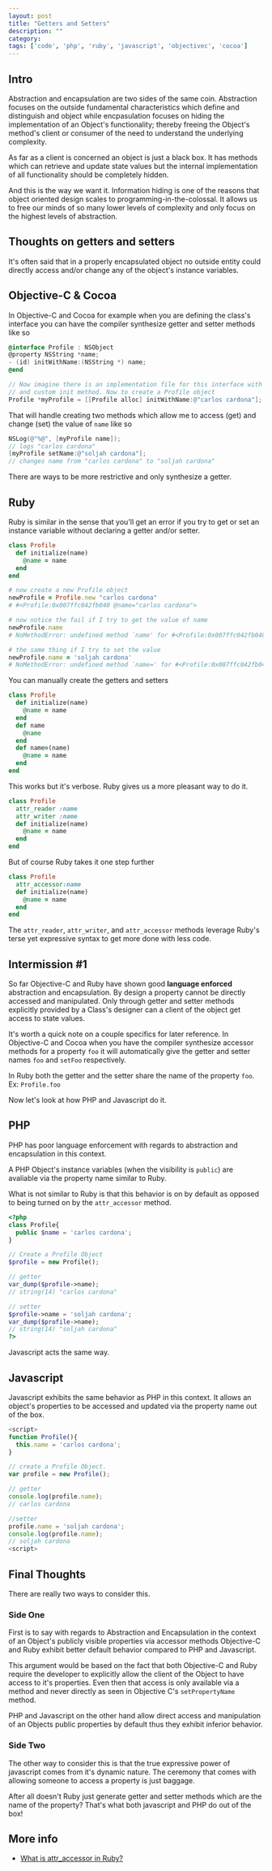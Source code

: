 ```yaml
---
layout: post
title: "Getters and Setters"
description: ""
category: 
tags: ['code', 'php', 'ruby', 'javascript', 'objectivec', 'cocoa']
---
```

## Intro

Abstraction and encapsulation are two sides of the same coin. Abstraction
focuses on the outside fundamental characteristics which define and distinguish
and object while encpasulation focuses on hiding the implementation of an
Object's functionality; thereby freeing the Object's method's client or consumer 
of the need to understand the underlying complexity.

As far as a client is concerned an object is just a black box. It has methods
which can retrieve and update state values but the internal implementation of all functionality should be completely
hidden.

And this is the way we want it. Information hiding is one of the reasons that
object oriented design scales to programming-in-the-colossal. It allows us to
free our minds of so many lower levels of complexity and only focus on the
highest levels of abstraction.

## Thoughts on getters and setters

It's often said that in a properly encapsulated object no outside entity could
directly access and/or change any of the object's instance variables.

## Objective-C & Cocoa

In Objective-C and Cocoa for example when you are defining the class's interface you can
have the compiler synthesize getter and setter methods like so

```objectivec
@interface Profile : NSObject
@property NSString *name;
- (id) initWithName:(NSString *) name;
@end

// Now imagine there is an implementation file for this interface with property
// and custom init method. Now to create a Profile object
Profile *myProfile = [[Profile alloc] initWithName:@"carlos cardona"];
```

That will handle creating two methods which allow me to access (get) and change
(set) the value of `name` like so

```objectivec
NSLog(@"%@", [myProfile name]);
// logs "carlos cardona"
[myProfile setName:@"soljah cardona"];
// changes name from "carlos cardona" to "soljah cardona"
```

There are ways to be more restrictive and only synthesize a getter.

## Ruby

Ruby is similar in the sense that you'll get an error if you try to get or set
an instance variable without declaring a getter and/or setter.

```ruby
class Profile
  def initialize(name)
    @name = name
  end
end

# now create a new Profile object
newProfile = Profile.new "carlos cardona"
# #<Profile:0x007ffc042fb040 @name="carlos cardona">

# now notice the fail if I try to get the value of name
newProfile.name
# NoMethodError: undefined method `name' for #<Profile:0x007ffc042fb040 @name="carlos cardona">

# the same thing if I try to set the value
newProfile.name = 'soljah cardona'
# NoMethodError: undefined method `name=' for #<Profile:0x007ffc042fb040 @name="carlos cardona">
```

You can manually create the getters and setters

```ruby
class Profile
  def initialize(name)
    @name = name
  end
  def name
    @name
  end
  def name=(name)
    @name = name 
  end
end
```

This works but it's verbose. Ruby gives us a more pleasant way to do it.

```ruby
class Profile
  attr_reader :name
  attr_writer :name
  def initialize(name)
    @name = name
  end
end
```

But of course Ruby takes it one step further

```ruby
class Profile
  attr_accessor:name
  def initialize(name)
    @name = name
  end
end
```

The `attr_reader`, `attr_writer`, and `attr_accessor` methods leverage Ruby's terse yet expressive
syntax to get more done with less code.

## Intermission #1

So far Objective-C and Ruby have shown good **language enforced** abstraction
and encapsulation. By design a property cannot be directly accessed and
manipulated. Only through getter and setter methods explicitly provided by a
Class's designer can a client of the object get access to state values.

It's worth a quick note on a couple specifics for later reference. In
Objective-C and Cocoa when you have the compiler synthesize accessor methods for
a property `foo` it will automatically give the getter and setter names `foo`
and `setFoo` respectively.

In Ruby both the getter and the setter share the name of the property `foo`. Ex:
`Profile.foo`

Now let's look at how PHP and Javascript do it.

## PHP

PHP has poor language enforcement with regards to abstraction and encapsulation
in this context.

A PHP Object's instance variables (when the visibility is `public`) are
avaliable via the property name similar to Ruby.

What is not similar to Ruby is that this behavior is on by default as opposed to
being turned on by the `attr_accessor` method.

```php
<?php
class Profile{
  public $name = 'carlos cardona';
}

// Create a Profile Object
$profile = new Profile();

// getter
var_dump($profile->name);
// string(14) "carlos cardona"  

// setter
$profile->name = 'soljah cardona';
var_dump($profile->name);
// string(14) "soljah cardona"
?>
```

Javascript acts the same way.

## Javascript

Javascript exhibits the same behavior as PHP in this context. It allows an
object's properties to be accessed and updated via the property name out of the
box. 

```javascript
<script>
function Profile(){
  this.name = 'carlos cardona';
}

// create a Profile Object.
var profile = new Profile();

// getter
console.log(profile.name);
// carlos cardona

//setter
profile.name = 'soljah cardona';
console.log(profile.name);
// soljah cardona
<script>
```

## Final Thoughts

There are really two ways to consider this. 

### Side One

First is to say with regards to Abstraction and Encapsulation in the context of an Object's publicly visible
properties via accessor methods Objective-C and Ruby exhibit better default
behavior compared to PHP and Javascript.

This argument would be based on the fact that both Objective-C and Ruby require
the developer to explicitly allow the client of the Object to have access to
it's properties. Even then that access is only available via a method and never
directly as seen in Objective C's `setPropertyName` method.

PHP and Javascript on the other hand allow direct access and manipulation of an
Objects public properties by default thus they exhibit inferior behavior.

### Side Two

The other way to consider this is that the true expressive power of javascript
comes from it's dynamic nature. The ceremony that comes with allowing someone to
access a property is just baggage. 

After all doesn't Ruby just generate getter and setter methods which are the
name of the property? That's what both javascript and PHP do out of the box!

## More info

* [What is attr_accessor in Ruby?](http://stackoverflow.com/questions/4370960/what-is-attr-accessor-in-ruby)

